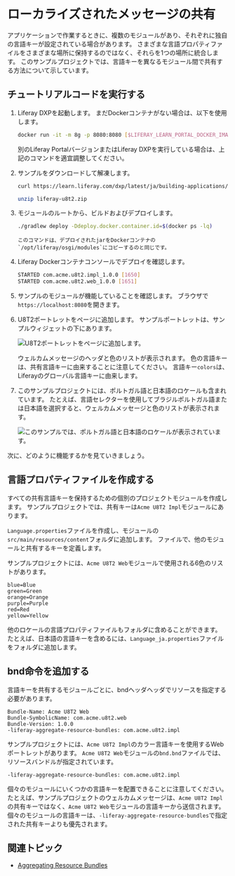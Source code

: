 # ローカライズされたメッセージの共有

アプリケーションで作業するときに、複数のモジュールがあり、それぞれに独自の言語キーが設定されている場合があります。 さまざまな言語プロパティファイルをさまざまな場所に保持するのではなく、それらを1つの場所に統合します。 このサンプルプロジェクトでは、言語キーを異なるモジュール間で共有する方法について示しています。

## チュートリアルコードを実行する

1. Liferay DXPを起動します。 まだDockerコンテナがない場合は、以下を使用します。

    ```bash
    docker run -it -m 8g -p 8080:8080 [$LIFERAY_LEARN_PORTAL_DOCKER_IMAGE$]
    ```

    別のLiferay PortalバージョンまたはLiferay DXPを実行している場合は、上記のコマンドを適宜調整してください。

1. サンプルをダウンロードして解凍します。

    ```bash
    curl https://learn.liferay.com/dxp/latest/ja/building-applications/developing-a-java-web-application/using-mvc/liferay-u8t2.zip -O
    ```

    ```bash
    unzip liferay-u8t2.zip
    ```

1. モジュールのルートから、ビルドおよびデプロイします。

    ```bash
    ./gradlew deploy -Ddeploy.docker.container.id=$(docker ps -lq)
    ```

    ```{note}
    このコマンドは、デプロイされたjarをDockerコンテナの`/opt/liferay/osgi/modules`にコピーするのと同じです。
    ```

1. Liferay Dockerコンテナコンソールでデプロイを確認します。

    ```bash
    STARTED com.acme.u8t2.impl_1.0.0 [1650]
    STARTED com.acme.u8t2.web_1.0.0 [1651]
    ```

1. サンプルのモジュールが機能していることを確認します。 ブラウザで`https://localhost:8080`を開きます。

1. U8T2ポートレットをページに追加します。 サンプルポートレットは、サンプルウィジェットの下にあります。

    ![U8T2ポートレットをページに追加します。](./sharing-localized-messages/images/01.png)

    ウェルカムメッセージのヘッダと色のリストが表示されます。 色の言語キーは、共有言語キーに由来することに注意してください。 言語キー`colors`は、Liferayのグローバル言語キーに由来します。

1. このサンプルプロジェクトには、ポルトガル語と日本語のロケールも含まれています。 たとえば、言語セレクターを使用してブラジルポルトガル語または日本語を選択すると、ウェルカムメッセージと色のリストが表示されます。

    ![このサンプルでは、ポルトガル語と日本語のロケールが表示されています。](./sharing-localized-messages/images/02.png)

次に、どのように機能するかを見ていきましょう。

## 言語プロパティファイルを作成する

すべての共有言語キーを保持するための個別のプロジェクトモジュールを作成します。 サンプルプロジェクトでは、共有キーは`Acme U8T2 Impl`モジュールにあります。

`Language.properties`ファイルを作成し、モジュールの`src/main/resources/content`フォルダに追加します。 ファイルで、他のモジュールと共有するキーを定義します。

サンプルプロジェクトには、`Acme U8T2 Web`モジュールで使用される6色のリストがあります。

```properties
blue=Blue
green=Green
orange=Orange
purple=Purple
red=Red
yellow=Yellow 
```

他のロケールの言語プロパティファイルもフォルダに含めることができます。 たとえば、日本語の言語キーを含めるには、`Language_ja.properties`ファイルをフォルダに追加します。

## bnd命令を追加する

言語キーを共有するモジュールごとに、bndヘッダヘッダでリソースを指定する必要があります。

```properties
Bundle-Name: Acme U8T2 Web
Bundle-SymbolicName: com.acme.u8t2.web
Bundle-Version: 1.0.0
-liferay-aggregate-resource-bundles: com.acme.u8t2.impl
```

サンプルプロジェクトには、`Acme U8T2 Impl`のカラー言語キーを使用するWebポートレットがあります。 `Acme U8T2 Web`モジュールの`bnd.bnd`ファイルでは、リソースバンドルが指定されています。

```properties
-liferay-aggregate-resource-bundles: com.acme.u8t2.impl
```

個々のモジュールにいくつかの言語キーを配置できることに注意してください。 たとえば、サンプルプロジェクトのウェルカムメッセージは、`Acme U8T2 Impl`の共有キーではなく、`Acme U8T2 Web`モジュールの言語キーから送信されます。  個々のモジュールの言語キーは、`-liferay-aggregate-resource-bundles`で指定された共有キーよりも優先されます。

## 関連トピック

* [Aggregating Resource Bundles](../../core-frameworks/localization/reference/aggregating-resource-bundles.md)
